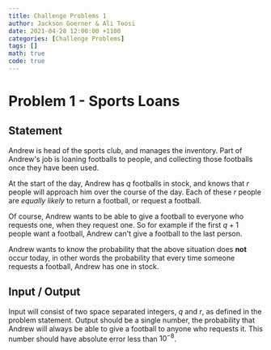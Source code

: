 ```yaml
---
title: Challenge Problems 1
author: Jackson Goerner & Ali Toosi
date: 2021-04-28 12:00:00 +1100
categories: [Challenge Problems]
tags: []
math: true
code: true
---
```


# Problem 1 - Sports Loans

## Statement

Andrew is head of the sports club, and manages the inventory.
Part of Andrew's job is loaning footballs to people, and collecting those footballs once they have been used.

At the start of the day, Andrew has $q$ footballs in stock, and knows that $r$ people will approach him over the course of the day. Each of these $r$ people are *equally likely* to return a football, or request a football.

Of course, Andrew wants to be able to give a football to everyone who requests one, when they request one. So for example if the first $q+1$ people want a football, Andrew can't give a football to the last person.

Andrew wants to know the probability that the above situation does **not** occur today, in other words the probability that every time someone requests a football, Andrew has one in stock.

## Input / Output

Input will consist of two space separated integers, $q$ and $r$, as defined in the problem statement.
Output should be a single number, the probability that Andrew will always be able to give a football to anyone who requests it. This number should have absolute error less than $10^{-8}$.
